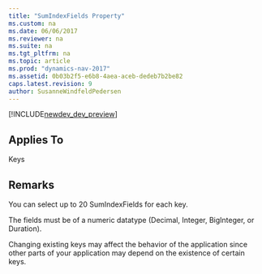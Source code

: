 ```yaml
---
title: "SumIndexFields Property"
ms.custom: na
ms.date: 06/06/2017
ms.reviewer: na
ms.suite: na
ms.tgt_pltfrm: na
ms.topic: article
ms.prod: "dynamics-nav-2017"
ms.assetid: 0b03b2f5-e6b8-4aea-aceb-dedeb7b2be82
caps.latest.revision: 9
author: SusanneWindfeldPedersen
---
```


[!INCLUDE[newdev_dev_preview](../includes/newdev_dev_preview.md)]
<!-- 
# SumIndexFields Property
Sets the [SumIndexField Technology \(SIFT\)](SumIndexField-Technology--SIFT-.md) for the key, if applicable.  
  -->
## Applies To  
 Keys  
  
## Remarks  
 You can select up to 20 SumIndexFields for each key.  
  
 The fields must be of a numeric datatype \(Decimal, Integer, BigInteger, or Duration\).  
  
 Changing existing keys may affect the behavior of the application since other parts of your application may depend on the existence of certain keys.  
  <!-- 
## See Also  
 [SumIndexField Technology \(SIFT\)](SumIndexField-Technology--SIFT-.md) -->